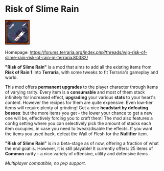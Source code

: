 # Risk of Slime Rain

![icon](https://raw.githubusercontent.com/GodHybrid/RiskOfSlimeRain/master/icon.png)

Homepage: https://forums.terraria.org/index.php?threads/wip-risk-of-slime-rain-risk-of-rain-in-terraria.80382/

**"Risk of Slime Rain"** is a mod that aims to add all the existing items from **Risk of Rain 1** into **Terraria**, with some tweaks to fit Terraria's gameplay and world. 

This mod offers **permanent upgrades** to the player character through items of varying rarity. Every item is a **consumable** and most of them stack infinitely for increased effect, **upgrading** your various **stats** to your heart's content. 
However the recipes for them are quite expensive. Even low-tier items will require plenty of grinding! Get a nice **headstart by defeating bosses**: but the more items you get - the lower your chance to get a new one will be, effectively forcing you to craft them!
The mod also features a config setting where you can selectively pick the amount of stacks each item occupies, in case you need to tweak/disable the effects. If you want the items you used back, defeat the Wall of Flesh for the **Nullifier** item.

**"Risk of Slime Rain"** is in a beta-stage as of now, offering a fraction of what the end goal is. However, it is still playable! It currently offers:
25 items of **Common** rarity - a nice variety of offensive, utility and defensive items


_Multiplayer compatible, no pvp support._